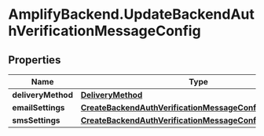 # AmplifyBackend.UpdateBackendAuthVerificationMessageConfig

## Properties

Name | Type | Description | Notes
------------ | ------------- | ------------- | -------------
**deliveryMethod** | [**DeliveryMethod**](DeliveryMethod.md) |  | 
**emailSettings** | [**CreateBackendAuthVerificationMessageConfigEmailSettings**](CreateBackendAuthVerificationMessageConfigEmailSettings.md) |  | [optional] 
**smsSettings** | [**CreateBackendAuthVerificationMessageConfigSmsSettings**](CreateBackendAuthVerificationMessageConfigSmsSettings.md) |  | [optional] 


